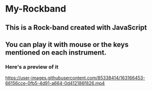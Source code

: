 # My-Rockband
## This is a Rock-band created with JavaScript
## You can play it with mouse or the keys mentioned on each instrument.
### Here's a preview of it


https://user-images.githubusercontent.com/85338414/163166453-66156cce-0fb5-4d91-a664-0d412186f826.mp4

